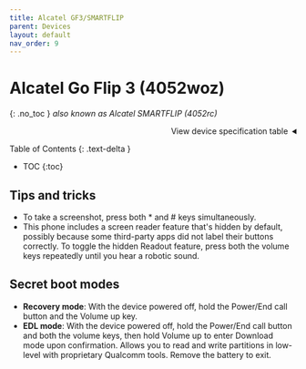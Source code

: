 ```yaml
---
title: Alcatel GF3/SMARTFLIP
parent: Devices
layout: default
nav_order: 9
---
```

# Alcatel Go Flip 3 (4052woz)
{: .no_toc }
*also known as Alcatel SMARTFLIP (4052rc)*

<details markdown="block">
  <summary dir="rtl">View device specification table</summary>
<table>
  <thead><tr><th colspan="2">Alcatel Go Flip 3/SMARTFLIP (4052crowz)</th></tr></thead>
  <tbody>
    <tr><td>Announced</td><td>17–19 September 2019</td></tr>
    <tr><td>Released</td><td>27 September 2019</td></tr>
    <tr><td>Model</td><td>4052r (AT&T), 4052w (T-Mobile), 4052c (Cricket), 4052z (Metro by T-Mo), 4052o (Rogers/Canada)</td></tr>
  <tr><td colspan="2"><strong>Specifications</strong></td></tr>
    <tr><td>SoC</td><td>Qualcomm MSM8909 Snapdragon 210<br>(4 x 1.1GHz Cortex-A7)</td></tr>
    <tr><td>RAM</td><td>512MB LPDDR3</td></tr>
    <tr><td>GPU</td><td>Adreno 304</td></tr>
    <tr><td>Storage</td><td>4GB (+ up to 32GB microSDHC card)</td></tr>
    <tr><td>Network</td><td>2G GSM, 3G UMTS, 4G LTE<br><em>+ 4052rc: band 2, 4, 5, 12 (MFBI), 14<br>+ 4052woz: band 2, 4, 5, 12, 25, 26, 41 (HPUE), 66, 71</em><br>VoLTE support with HD Voice (all models), VoWiFi support (4052woz only)<br>Single SIM (Nano-SIM)</td></tr>
    <tr><td>Screen</td><td>Main: 320 * 240 (143 PPI), 2.8 inches TN TFT LCD<br>External: 128 * 128 (125 PPI), 1.44 inches TN TFT LCD</td></tr>
    <tr><td>Bluetooth</td><td>4.1/4.2, A2DP</td></tr>
    <tr><td>Wi-Fi</td><td>802.11b/g/n, 2.4GHz, Hotspot (up to 8 devices)</td></tr>
    <tr><td>Peripherals</td><td>- GPS, GLONASS<br>- Speaker size: 0.7W (4052rc), 1W (4052woz)<br>- Dual microphones with noise cancellation</td></tr>
    <tr><td>Cameras</td><td>Rear: 2MP with fixed focus, LED flash, video recording 720p@30fps</td></tr>
    <tr><td>Dimensions<br>(HWD)</td><td>104.9 * 53.1 * 20.1 (mm)<br>4.13 * 2.09 * 0.79 (in)</td></tr>
    <tr><td>Weight</td><td>118 g (4.16 oz)</td></tr>
    <tr><td>Ports</td><td>- microUSB charging &amp; USB 2.0 data transferring port<br>- 3.5mm headphone jack</td></tr>
    <tr><td>Specials</td><td>M4/T4 hearing aid compatibility</td></tr>
    <tr><td>Battery</td><td>Removable Li-Ion 1350mAh<br>(up to 13.3 days of 4G standby advertised)</td></tr>
  <tr><td colspan="2"><strong>KaiOS info</strong></td></tr>
    <tr><td>Version</td><td>KaiOS 2.5.2</td></tr>
    <tr><td>WA VoIP</td><td>Not supported</td></tr>
    <tr><td>Build no.</td><td>N/A</td></tr>
  </tbody>
</table>
</details>

Table of Contents
{: .text-delta }
- TOC
{:toc}

## Tips and tricks
- To take a screenshot, press both * and # keys simultaneously.
- This phone includes a screen reader feature that's hidden by default, possibly because some third-party apps did not label their buttons correctly. To toggle the hidden Readout feature, press both the volume keys repeatedly until you hear a robotic sound.

## Secret boot modes
- **Recovery mode**: With the device powered off, hold the Power/End call button and the Volume up key.
- **EDL mode**: With the device powered off, hold the Power/End call button and both the volume keys, then hold Volume up to enter Download mode upon confirmation. Allows you to read and write partitions in low-level with proprietary Qualcomm tools. Remove the battery to exit.